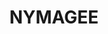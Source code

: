 ---
lastmod: '2025-04-06T06:05:20+00:00'
latitude: -31.927892
layout: suburb
longitude: 146.615174
postcode: '2831'
state: NSW
title: NYMAGEE
url: /nsw/nymagee/
---